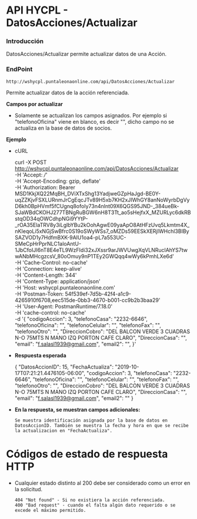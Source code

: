 # API HYCPL - DatosAcciones/Actualizar

### Introducción

DatosAcciones/Actualizar permite actualizar datos de una Acción.  

### EndPoint
```
http://wshycpl.puntaleonaonline.com/api/DatosAcciones/Actualizar
```

Permite actualizar datos de la acción referenciada.

**Campos por actualizar**

- Solamente se actualizan los campos asignados.  Por ejemplo si "telefonoOficina" viene en blanco, es decir "", dicho campo no se actualiza en la base de datos de socios.

**Ejemplo**

- cURL


    curl -X POST \
      http://wshycpl.puntaleonaonline.com/api/DatosAcciones/Actualizar \
      -H 'Accept: */*' \
      -H 'Accept-Encoding: gzip, deflate' \
      -H 'Authorization: Bearer MSD1KkjXQ22MqBH_DViXTxShg13YadjweGZpHaJgd-BE0Y-uqZZKjvFSXLURnmJrCgEqcJTv89H5xb7KH2xJIWhGY8anNoWyrbDgVyD6kh0BpHVmf5fCUgnq8ofoIy73n4nlnt09X6QGS95JND-_384ueBk-SJaWBdCKOHJ277TBNgRuBGW6nH8T3Tt_ao5sHejfxX_MZURLyc6dkRBstqOD34qOWCdhpNGi9YYtP-_rOA35ElaTRV8y3iLglbYBu2kOohAgwE09yaApO8AtHFzUvq5Lkmtm4X_nKIeqoLi5xNGjSwBfrc0S19oSWyWSs7_oMZDs59EESkXERjIWHchl3BIBySAZVOD1y7HdfmBXK-9AIU1oa4-pL7a553UC-SMeCpHrPprNLC1aloAntU-1JbCfoIJI6nT8E4eTL9WzFIdi32xJXssr9arJWVUwgXqVLNRuclAhYS7twwANbMHcgzcsV_80oOmuy9nP1TEy2GWQqq4wWy6kPmhLXe6d' \
      -H 'Cache-Control: no-cache' \
      -H 'Connection: keep-alive' \
      -H 'Content-Length: 344' \
      -H 'Content-Type: application/json' \
      -H 'Host: wshycpl.puntaleonaonline.com' \
      -H 'Postman-Token: 54f539ef-7d5b-42f4-a1c9-4265910f6708,eec515de-0bb3-4670-b001-cc9b2b3baa29' \
      -H 'User-Agent: PostmanRuntime/7.18.0' \
      -H 'cache-control: no-cache' \
      -d '{
        "codigoAccion": 3,
        "telefonoCasa": "2232-6646",
        "telefonoOficina": "",
        "telefonoCelular": "",
        "telefonoFax": "",
        "telefonoOtro": "",
        "DireccionCobro": "DEL BALCON VERDE 3 CUADRAS N-O 75MTS N MANO IZQ PORTON CAFE CLARO",
        "DireccionCasa": "",
        "email": "f.salasl1939@gmail.com",
        "email2": "",
    }'


- **Respuesta esperada**


    {
        "DatosAccionID": 15,
        "FechaActualiza": "2019-10-17T07:21:21.4476105-06:00",
        "codigoAccion": 3,
        "telefonoCasa": "2232-6646",
        "telefonoOficina": "",
        "telefonoCelular": "",
        "telefonoFax": "",
        "telefonoOtro": "",
        "DireccionCobro": "DEL BALCON VERDE 3 CUADRAS N-O 75MTS N MANO IZQ PORTON CAFE CLARO",
        "DireccionCasa": "",
        "email": "f.salasl1939@gmail.com",
        "email2": ""
    }



- **En la respuesta, se muestran campos adicionales:**		

  ```
  Se muestra identificación asignada por la base de datos en DatosAccionID. También se muestra la fecha y hora en que se recibe la actualizacion en "FechaActualiza".
  ```

  

# Códigos de estado de respuesta HTTP

- Cualquier estado distinto al 200 debe ser considerado como un error en la solicitud.

  ```
  404 "Not found" - Si no existiera la acción referenciada.
  400 "Bad request" - cuando el falta algún dato requerido o se excede el máximo permitido.
  ```

  